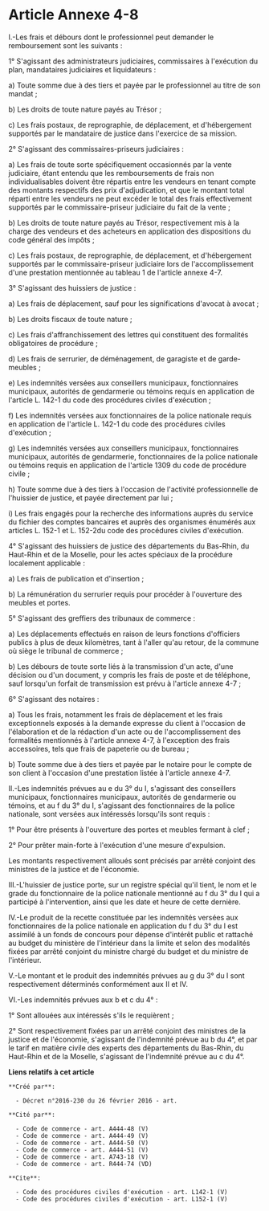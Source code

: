 # Article Annexe 4-8

I.-Les frais et débours dont le professionnel peut demander le remboursement sont les suivants : 

1° S'agissant des administrateurs judiciaires, commissaires à l'exécution du plan, mandataires judiciaires et liquidateurs : 

a) Toute somme due à des tiers et payée par le professionnel au titre de son mandat ; 

b) Les droits de toute nature payés au Trésor ; 

c) Les frais postaux, de reprographie, de déplacement, et d'hébergement supportés par le mandataire de justice dans
l'exercice de sa mission. 

2° S'agissant des commissaires-priseurs judiciaires : 

a) Les frais de toute sorte spécifiquement occasionnés par la vente judiciaire, étant entendu que les remboursements de frais
non individualisables doivent être répartis entre les vendeurs en tenant compte des montants respectifs des prix
d'adjudication, et que le montant total réparti entre les vendeurs ne peut excéder le total des frais effectivement supportés
par le commissaire-priseur judiciaire du fait de la vente ; 

b) Les droits de toute nature payés au Trésor, respectivement mis à la charge des vendeurs et des acheteurs en application
des dispositions du code général des impôts ; 

c) Les frais postaux, de reprographie, de déplacement, et d'hébergement supportés par le commissaire-priseur judiciaire lors
de l'accomplissement d'une prestation mentionnée au tableau 1 de l'article annexe 4-7.

3° S'agissant des huissiers de justice : 

a) Les frais de déplacement, sauf pour les significations d'avocat à avocat ; 

b) Les droits fiscaux de toute nature ; 

c) Les frais d'affranchissement des lettres qui constituent des formalités obligatoires de procédure ; 

d) Les frais de serrurier, de déménagement, de garagiste et de garde-meubles ; 

e) Les indemnités versées aux conseillers municipaux, fonctionnaires municipaux, autorités de gendarmerie ou témoins requis
en application de l'article L. 142-1 du code des procédures civiles d'exécution ; 

f) Les indemnités versées aux fonctionnaires de la police nationale requis en application de l'article L. 142-1 du code des
procédures civiles d'exécution ; 

g) Les indemnités versées aux conseillers municipaux, fonctionnaires municipaux, autorités de gendarmerie, fonctionnaires de
la police nationale ou témoins requis en application de l'article 1309 du code de procédure civile ; 

h) Toute somme due à des tiers à l'occasion de l'activité professionnelle de l'huissier de justice, et payée directement par
lui ; 

i) Les frais engagés pour la recherche des informations auprès du service du fichier des comptes bancaires et auprès des
organismes énumérés aux articles L. 152-1 et L. 152-2du code des procédures civiles d'exécution. 

4° S'agissant des huissiers de justice des départements du Bas-Rhin, du Haut-Rhin et de la Moselle, pour les actes spéciaux
de la procédure localement applicable : 

a) Les frais de publication et d'insertion ; 

b) La rémunération du serrurier requis pour procéder à l'ouverture des meubles et portes. 

5° S'agissant des greffiers des tribunaux de commerce : 

a) Les déplacements effectués en raison de leurs fonctions d'officiers publics à plus de deux kilomètres, tant à l'aller
qu'au retour, de la commune où siège le tribunal de commerce ; 

b) Les débours de toute sorte liés à la transmission d'un acte, d'une décision ou d'un document, y compris les frais de poste
et de téléphone, sauf lorsqu'un forfait de transmission est prévu à l'article annexe 4-7 ; 

6° S'agissant des notaires : 

a) Tous les frais, notamment les frais de déplacement et les frais exceptionnels exposés à la demande expresse du client à
l'occasion de l'élaboration et de la rédaction d'un acte ou de l'accomplissement des formalités mentionnés à l'article annexe
4-7, à l'exception des frais accessoires, tels que frais de papeterie ou de bureau ; 

b) Toute somme due à des tiers et payée par le notaire pour le compte de son client à l'occasion d'une prestation listée à
l'article annexe 4-7. 

II.-Les indemnités prévues au e du 3° du I, s'agissant des conseillers municipaux, fonctionnaires municipaux, autorités de
gendarmerie ou témoins, et au f du 3° du I, s'agissant des fonctionnaires de la police nationale, sont versées aux intéressés
lorsqu'ils sont requis : 

1° Pour être présents à l'ouverture des portes et meubles fermant à clef ; 

2° Pour prêter main-forte à l'exécution d'une mesure d'expulsion. 

Les montants respectivement alloués sont précisés par arrêté conjoint des ministres de la justice et de l'économie. 

III.-L'huissier de justice porte, sur un registre spécial qu'il tient, le nom et le grade du fonctionnaire de la police
nationale mentionné au f du 3° du I qui a participé à l'intervention, ainsi que les date et heure de cette dernière. 

IV.-Le produit de la recette constituée par les indemnités versées aux fonctionnaires de la police nationale en application
du f du 3° du I est assimilé à un fonds de concours pour dépense d'intérêt public et rattaché au budget du ministère de
l'intérieur dans la limite et selon des modalités fixées par arrêté conjoint du ministre chargé du budget et du ministre de
l'intérieur. 

V.-Le montant et le produit des indemnités prévues au g du 3° du I sont respectivement déterminés conformément aux II et IV. 

VI.-Les indemnités prévues aux b et c du 4° : 

1° Sont allouées aux intéressés s'ils le requièrent ; 

2° Sont respectivement fixées par un arrêté conjoint des ministres de la justice et de l'économie, s'agissant de l'indemnité
prévue au b du 4°, et par le tarif en matière civile des experts des départements du Bas-Rhin, du Haut-Rhin et de la Moselle,
s'agissant de l'indemnité prévue au c du 4°.

**Liens relatifs à cet article**

	**Créé par**:

	  - Décret n°2016-230 du 26 février 2016 - art.

	**Cité par**:

	  - Code de commerce - art. A444-48 (V)
	  - Code de commerce - art. A444-49 (V)
	  - Code de commerce - art. A444-50 (V)
	  - Code de commerce - art. A444-51 (V)
	  - Code de commerce - art. A743-18 (V)
	  - Code de commerce - art. R444-74 (VD)

	**Cite**:

	  - Code des procédures civiles d'exécution - art. L142-1 (V)
	  - Code des procédures civiles d'exécution - art. L152-1 (V)
